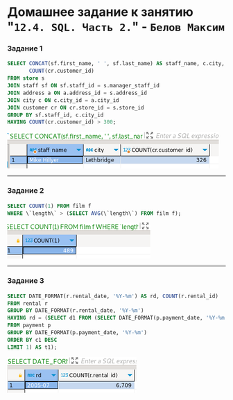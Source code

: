 # Домашнее задание к занятию "`12.4. SQL. Часть 2.`" - `Белов Максим`


### Задание 1
```sql
SELECT CONCAT(sf.first_name, ' ', sf.last_name) AS staff_name, c.city,  
       COUNT(cr.customer_id)  
FROM store s  
JOIN staff sf ON sf.staff_id = s.manager_staff_id  
JOIN address a ON a.address_id = s.address_id  
JOIN city c ON c.city_id = a.city_id  
JOIN customer cr ON cr.store_id = s.store_id  
GROUP BY sf.staff_id, c.city_id  
HAVING COUNT(cr.customer_id) > 300;  
```
![alt text](https://github.com/Maxterx10/12-04-SQL/blob/main/12-04-1.png)

---

### Задание 2
```sql
SELECT COUNT(1) FROM film f  
WHERE \`length\` > (SELECT AVG(\`length\`) FROM film f);  
```
![alt text](https://github.com/Maxterx10/12-04-SQL/blob/main/12-04-2.png)

---

### Задание 3
```sql
SELECT DATE_FORMAT(r.rental_date, '%Y-%m') AS rd, COUNT(r.rental_id)  
FROM rental r  
GROUP BY DATE_FORMAT(r.rental_date, '%Y-%m')  
HAVING rd = (SELECT d1 FROM (SELECT DATE_FORMAT(p.payment_date, '%Y-%m') AS d1, COUNT(p.payment_id) AS c1  
FROM payment p  
GROUP BY DATE_FORMAT(p.payment_date, '%Y-%m')  
ORDER BY c1 DESC  
LIMIT 1) AS t1);  
```
![alt text](https://github.com/Maxterx10/12-04-SQL/blob/main/12-04-3-1.png)
